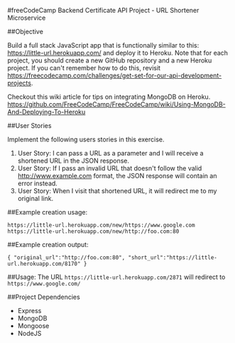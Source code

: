 #freeCodeCamp Backend Certificate API Project - URL Shortener Microservice

##Objective  

Build a full stack JavaScript app that is functionally similar to this: https://little-url.herokuapp.com/ and deploy it to Heroku. Note that for each
project, you should create a new GitHub repository and a new Heroku project.
If you can't remember how to do this, revisit https://freecodecamp.com/challenges/get-set-for-our-api-development-projects.

Checkout this wiki article for tips on integrating MongoDB on Heroku.
https://github.com/FreeCodeCamp/FreeCodeCamp/wiki/Using-MongoDB-And-Deploying-To-Heroku

##User Stories

Implement the following users stories in this exercise.

1. User Story:  I can pass a URL as a parameter and I will receive a shortened
URL in the JSON response.
2. User Story: If I pass an invalid URL that doesn't follow the valid
http://www.example.com format, the JSON response will contain an error instead.
3. User Story: When I visit that shortened URL, it will redirect me to my
original link.

##Example creation usage:
```
https://little-url.herokuapp.com/new/https://www.google.com
https://little-url.herokuapp.com/new/http://foo.com:80
```

##Example creation output:
```
{ "original_url":"http://foo.com:80", "short_url":"https://little-url.herokuapp.com/8170" }
```

##Usage:
The URL ```https://little-url.herokuapp.com/2871``` will redirect to ```https://www.google.com/```

##Project Dependencies

- Express
- MongoDB
- Mongoose
- NodeJS
